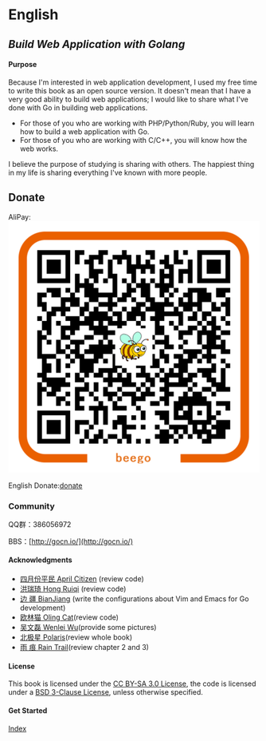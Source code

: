 # English

## _**Build Web Application with Golang**_

#### Purpose

Because I'm interested in web application development, I used my free time to write this book as an open source version. It doesn't mean that I have a very good ability to build web applications; I would like to share what I've done with Go in building web applications.

* For those of you who are working with PHP/Python/Ruby, you will learn how to build a web application with Go.
* For those of you who are working with C/C++, you will know how the web works.

I believe the purpose of studying is sharing with others. The happiest thing in my life is sharing everything I've known with more people.

## Donate

AliPay: ![alipay](../.gitbook/assets/alipay.png)

English Donate:[donate](http://beego.me/donate)

### Community

QQ群：386056972

BBS：[http://gocn.io/](http://gocn.io/)

#### Acknowledgments

* [四月份平民 April Citizen](https://plus.google.com/110445767383269817959) \(review code\)
* [洪瑞琦 Hong Ruiqi](https://github.com/hongruiqi) \(review code\)
* [边  疆 BianJiang](https://github.com/border) \(write the configurations about Vim and Emacs for Go development\)
* [欧林猫 Oling Cat](https://github.com/OlingCat)\(review code\)
* [吴文磊 Wenlei Wu](mailto:spadesacn@gmail.com)\(provide some pictures\)
* [北极星 Polaris](https://github.com/polaris1119)\(review whole book\)
* [雨  痕 Rain Trail](https://github.com/qyuhen)\(review chapter 2 and 3\)

#### License

This book is licensed under the [CC BY-SA 3.0 License](http://creativecommons.org/licenses/by-sa/3.0/), the code is licensed under a [BSD 3-Clause License](https://github.com/astaxie/build-web-application-with-golang/blob/master/LICENSE.md>), unless otherwise specified.

#### Get Started

[Index](preface.md)

